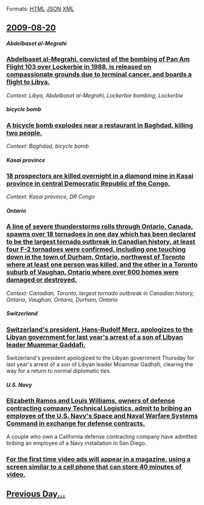 
Formats: [HTML](2009/08/20/index.html)  [JSON](2009/08/20/index.json)  [XML](2009/08/20/index.xml)  

## [2009-08-20](/news/2009/08/20/index.md)

##### Abdelbaset al-Megrahi
### [ Abdelbaset al-Megrahi, convicted of the bombing of Pan Am Flight 103 over Lockerbie in 1988, is released on compassionate grounds due to terminal cancer, and boards a flight to Libya. ](/news/2009/08/20/abdelbaset-al-megrahi-convicted-of-the-bombing-of-pan-am-flight-103-over-lockerbie-in-1988-is-released-on-compassionate-grounds-due-to-te.md)
_Context: Libya, Abdelbaset al-Megrahi, Lockerbie bombing, Lockerbie_

##### bicycle bomb
### [ A bicycle bomb explodes near a restaurant in Baghdad, killing two people. ](/news/2009/08/20/a-bicycle-bomb-explodes-near-a-restaurant-in-baghdad-killing-two-people.md)
_Context: Baghdad, bicycle bomb_

##### Kasai province
### [ 18 prospectors are killed overnight in a diamond mine in Kasai province in central Democratic Republic of the Congo. ](/news/2009/08/20/18-prospectors-are-killed-overnight-in-a-diamond-mine-in-kasai-province-in-central-democratic-republic-of-the-congo.md)
_Context: Kasai province, DR Congo_

##### Ontario
### [ A line of severe thunderstorms rolls through Ontario, Canada, spawns over 18 tornadoes in one day which has been declared to be the largest tornado outbreak in Canadian history, at least four F-2 tornadoes were confirmed, including one touching down in the town of Durham, Ontario, northwest of Toronto where at least one person was killed, and the other in a Toronto suburb of Vaughan, Ontario where over 600 homes were damaged or destroyed.](/news/2009/08/20/a-line-of-severe-thunderstorms-rolls-through-ontario-canada-spawns-over-18-tornadoes-in-one-day-which-has-been-declared-to-be-the-largest.md)
_Context: Canadian, Toronto, largest tornado outbreak in Canadian history, Ontario, Vaughan, Ontario, Durham, Ontario_

##### Switzerland
### [ Switzerland's president, Hans-Rudolf Merz, apologizes to the Libyan government for last year's arrest of a son of Libyan leader Muammar Gaddafi. ](/news/2009/08/20/switzerland-s-president-hans-rudolf-merz-apologizes-to-the-libyan-government-for-last-year-s-arrest-of-a-son-of-libyan-leader-muammar-gad.md)
Switzerland&#39;s president apologized to the Libyan government Thursday for last year&#39;s arrest of a son of Libyan leader Moammar Gadhafi, clearing the way for a return to normal diplomatic ties. 

##### U.S. Navy
### [ Elizabeth Ramos and Louis Williams, owners of defense contracting company Technical Logistics, admit to bribing an employee of the U.S. Navy's Space and Naval Warfare Systems Command in exchange for defense contracts. ](/news/2009/08/20/elizabeth-ramos-and-louis-williams-owners-of-defense-contracting-company-technical-logistics-admit-to-bribing-an-employee-of-the-u-s-nav.md)
A couple who own a California defense contracting company have admitted bribing an employee of a Navy installation in San Diego.

##### 
### [ For the first time video ads will appear in a magazine, using a screen similar to a cell phone that can store 40 minutes of video. ](/news/2009/08/20/for-the-first-time-video-ads-will-appear-in-a-magazine-using-a-screen-similar-to-a-cell-phone-that-can-store-40-minutes-of-video.md)
## [Previous Day...](/news/2009/08/19/index.md)

